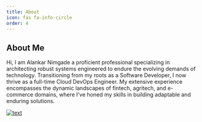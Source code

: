```yaml
---
title: About
icon: fas fa-info-circle
order: 4
---
```


## About Me
Hi, I am Alankar Nimgade a proficient professional specializing in architecting robust systems engineered to endure the evolving demands of technology. Transitioning from my roots as a Software Developer, I now thrive as a full-time Cloud DevOps Engineer. My extensive experience encompasses the dynamic landscapes of fintech, agritech, and e-commerce domains, where I've honed my skills in building adaptable and enduring solutions.


[![text](https://img.shields.io/badge/LinkedIn-0077B5?style=for-the-badge&logo=linkedin&logoColor=white)](https://www.linkedin.com/in/alankar-nimgade-431ab1155/)
